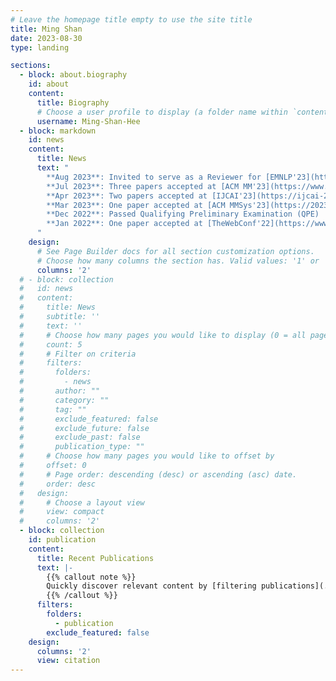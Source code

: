 ```yaml
---
# Leave the homepage title empty to use the site title
title: Ming Shan
date: 2023-08-30
type: landing

sections:
  - block: about.biography
    id: about
    content:
      title: Biography
      # Choose a user profile to display (a folder name within `content/authors/`)
      username: Ming-Shan-Hee
  - block: markdown
    id: news
    content:
      title: News
      text: "
        **Aug 2023**: Invited to serve as a Reviewer for [EMNLP'23](https://2023.emnlp.org/) <br/>
        **Jul 2023**: Three papers accepted at [ACM MM'23](https://www.acmmm2023.org/) <br/>
        **Apr 2023**: Two papers accepted at [IJCAI'23](https://ijcai-23.org/) <br/>
        **Mar 2023**: One paper accepted at [ACM MMSys'23](https://2023.acmmmsys.org/) <br/>
        **Dec 2022**: Passed Qualifying Preliminary Examination (QPE) ! <br/>
        **Jan 2022**: One paper accepted at [TheWebConf'22](https://www2022.thewebconf.org)
      "
    design:
      # See Page Builder docs for all section customization options.
      # Choose how many columns the section has. Valid values: '1' or '2'.
      columns: '2'
  # - block: collection
  #   id: news
  #   content:
  #     title: News
  #     subtitle: ''
  #     text: ''
  #     # Choose how many pages you would like to display (0 = all pages)
  #     count: 5
  #     # Filter on criteria
  #     filters:
  #       folders:
  #         - news
  #       author: ""
  #       category: ""
  #       tag: ""
  #       exclude_featured: false
  #       exclude_future: false
  #       exclude_past: false
  #       publication_type: ""
  #     # Choose how many pages you would like to offset by
  #     offset: 0
  #     # Page order: descending (desc) or ascending (asc) date.
  #     order: desc
  #   design:
  #     # Choose a layout view
  #     view: compact
  #     columns: '2'
  - block: collection
    id: publication
    content:
      title: Recent Publications
      text: |-
        {{% callout note %}}
        Quickly discover relevant content by [filtering publications](./publication/).
        {{% /callout %}}
      filters:
        folders:
          - publication
        exclude_featured: false
    design:
      columns: '2'
      view: citation
---
```

